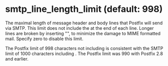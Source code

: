 # smtp_line_length_limit (default: 998)

The maximal length of message header and body lines that Postfix
will send via SMTP. This limit does not include the <CR><LF>
at the end of each line. Longer lines are broken by inserting
"<CR><LF><SPACE>", to minimize the damage to MIME
formatted mail. Specify zero to disable this limit.




The Postfix limit of 998 characters not including <CR><LF>
is consistent with the SMTP limit of 1000 characters including
<CR><LF>. The Postfix limit was 990 with Postfix 2.8
and earlier.




